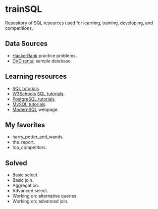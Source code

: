 # trainSQL

Repository of SQL resources used for learning, training, developing, and competitions.

## Data Sources
- [HackerRank](https://www.hackerrank.com/domains/sql?badge_type=sql) practice problems.
- [DVD rental](https://www.postgresqltutorial.com/postgresql-sample-database/) sample database.

## Learning resources
- [SQL tutorials](https://www.sqltutorial.org/).
- [W3Schools SQL tutorials](https://www.w3schools.com/sql/default.asp).
- [PostgreSQL tutorials](https://www.postgresqltutorial.com/).
- [MySQL tutorials](https://www.mysqltutorial.org/).
- [ModernSQL](https://modern-sql.com/) webpage.

## My favorites
- harry_potter_and_wands.
- the_report.
- top_competitors.

## Solved
- Basic select.
- Basic join.
- Aggregation.
- Advanced select.
- Working on: alternative queries.
- Working on: advanced join.

